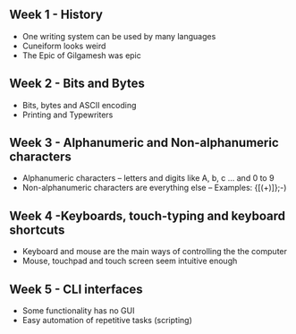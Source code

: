 ## Week 1 - History
- One writing system can be used by many languages
- Cuneiform looks weird
- The Epic of Gilgamesh was epic
## Week 2 - Bits and Bytes
- Bits, bytes and ASCII encoding
- Printing and Typewriters

## Week 3 - Alphanumeric and Non-alphanumeric characters
- Alphanumeric characters – letters and digits
like A, b, c … and 0 to 9
- Non-alphanumeric characters are everything else – Examples: {[(+)]};-) 
## Week 4 -Keyboards, touch-typing and keyboard shortcuts
- Keyboard and mouse are the main ways of controlling the the computer
- Mouse, touchpad and touch screen seem intuitive enough

## Week 5 - CLI interfaces
- Some functionality has no GUI
- Easy automation of repetitive tasks (scripting)



